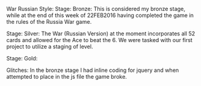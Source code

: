 War Russian Style:
Stage: Bronze:
    This is considered my bronze stage, while at the end of this week of 22FEB2016 having completed the game in the rules of the Russia War game.





Stage: Silver:
  The War (Russian Version) at the moment incorporates all 52 cards and allowed for the Ace to beat the 6.  We were tasked with our first project to utilize a staging of level.  


Stage: Gold:



Glitches: In the bronze stage I had inline coding for jquery and when attempted to place in the js file the game broke.
